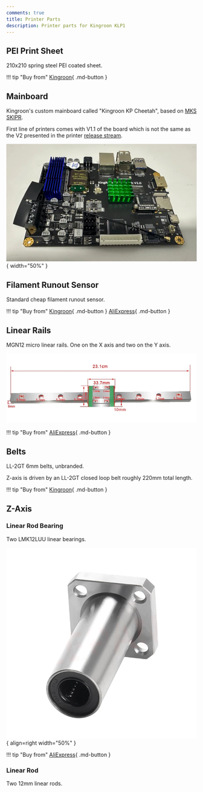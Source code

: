 ```yaml
---
comments: true
title: Printer Parts
description: Printer parts for Kingroon KLP1
---
```


## PEI Print Sheet

210x210 spring steel PEI coated sheet.

!!! tip "Buy from"
    [Kingroon](https://kingroon.com/collections/3d-printer-spare-parts-accessories/products/magnetic-pei-sheet-3d-printer-heatbed-bam-build-plate?variant=43256225464538&sca_ref=3869528.BgcwN5Ufox){ .md-button }


## Mainboard

Kingroon's custom mainboard called "Kingroon KP Cheetah", based on [MKS SKIPR](https://www.aliexpress.com/item/1005004509354702.html?aff_fcid=166358c921274e8b927d0c0b45c149f6-1683324450389-05113-_DeCkcSN&tt=CPS_NORMAL&aff_fsk=_DeCkcSN&aff_platform=shareComponent-detail&sk=_DeCkcSN&aff_trace_key=166358c921274e8b927d0c0b45c149f6-1683324450389-05113-_DeCkcSN&terminal_id=165068c405fe431e83f4b86336c9e8c9&afSmartRedirect=y). 

First line of printers comes with V1.1 of the board which is not the same as the V2 presented in the printer [release stream](https://youtu.be/YSQdchuTED0?t=5047).

![Printer mainboard](/images/parts/mainboard.jpg){ width="50%" }

## Filament Runout Sensor

Standard cheap filament runout sensor. 

!!! tip "Buy from"
    [Kingroon](https://kingroon.com/collections/3d-printer-spare-parts-accessories/products/3d-printer-filament-detection-sensor?sca_ref=3869528.BgcwN5Ufox){ .md-button }
    [AliExpress](https://www.aliexpress.com/item/32917462715.html?aff_fcid=64b6a1226a7243aa869545abaff3fbe2-1685956611294-00059-_DCLOhIv&tt=CPS_NORMAL&aff_fsk=_DCLOhIv&aff_platform=shareComponent-detail&sk=_DCLOhIv&aff_trace_key=64b6a1226a7243aa869545abaff3fbe2-1685956611294-00059-_DCLOhIv&terminal_id=6db88f7b3fff4670be83ec2d245af448&afSmartRedirect=y){ .md-button }

## Linear Rails

MGN12 micro linear rails. One on the X axis and two on the Y axis.

![Linear Rails](/images/parts/linear_rail.webp)

!!! tip "Buy from"
    [AliExpress](https://www.aliexpress.com/item/1005001616596752.html?aff_fcid=ced2496ebe7b4944b8f0288f8cca0c62-1683799116909-09088-_DkNbsiz&tt=CPS_NORMAL&aff_fsk=_DkNbsiz&aff_platform=shareComponent-detail&sk=_DkNbsiz&aff_trace_key=ced2496ebe7b4944b8f0288f8cca0c62-1683799116909-09088-_DkNbsiz&terminal_id=6db88f7b3fff4670be83ec2d245af448&afSmartRedirect=y){ .md-button }

## Belts

LL-2GT 6mm belts, unbranded.

Z-axis is driven by an LL-2GT closed loop belt roughly 220mm total length.

!!! tip "Buy from"
    [Kingroon](https://kingroon.com/products/gt2-6mm-3d-printer-belt?sca_ref=3869528.BgcwN5Ufox){ .md-button }



## Z-Axis

### Linear Rod Bearing

Two LMK12LUU linear bearings. 

![LMK12UU](/images/parts/LMK12UU.webp){ align=right width="50%" }

!!! tip "Buy from"
    [AliExpress](https://www.aliexpress.com/item/1005002323423252.html?aff_fcid=dead8cff389a4a1989160ea89850d605-1683798880461-05755-_DcxzF73&tt=CPS_NORMAL&aff_fsk=_DcxzF73&aff_platform=shareComponent-detail&sk=_DcxzF73&aff_trace_key=dead8cff389a4a1989160ea89850d605-1683798880461-05755-_DcxzF73&terminal_id=6db88f7b3fff4670be83ec2d245af448&afSmartRedirect=y){ .md-button }

### Linear Rod

Two 12mm linear rods.

